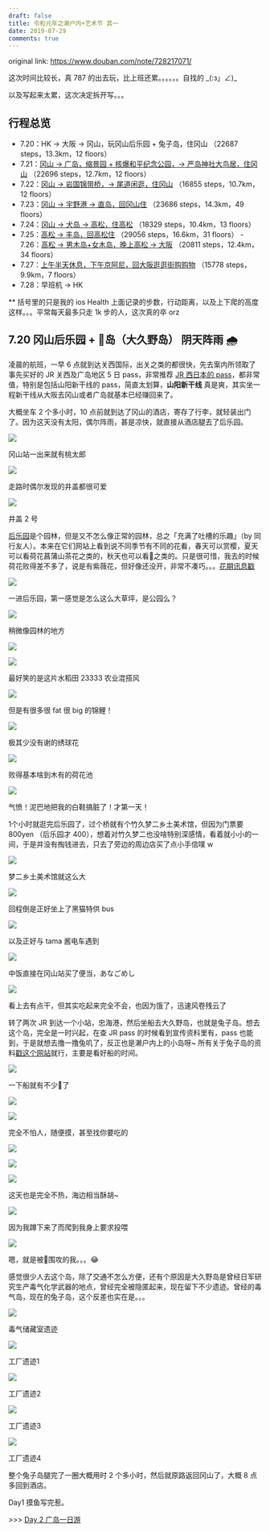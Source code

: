 ```yaml
---
draft: false
title: 令和元年之濑户内+艺术节 其一
date: 2019-07-29
comments: true
---
```


original link: https://www.douban.com/note/728217071/

这次时间比较长，真 787 的出去玩，比上班还累。。。。。。自找的 \_(:з」∠)\_

以及写起来太累，这次决定拆开写。。。

## 行程总览

- 7.20：HK -> 大阪 -> 冈山，玩冈山后乐园 + 兔子岛，住冈山 （22687 steps，13.3km，12 floors）
- 7.21：[冈山 -> 广岛，缩景园 + 核爆和平纪念公园，-> 严岛神社大鸟居，住冈山](https://www.douban.com/note/728267844/) （22696 steps，12.7km，12 floors）
- 7.22：[冈山 -> 岩国锦带桥，-> 尾道闲逛，住冈山](https://www.douban.com/note/728415477/) （16855 steps，10.7km，12 floors）
- 7.23：[冈山 -> 宇野港 -> 直岛，回冈山住](https://www.douban.com/note/728579087/) （23686 steps，14.3km，49 floors）
- 7.24：[冈山 -> 犬岛 -> 高松，住高松](https://www.douban.com/note/728934373/) （18329 steps，10.4km，13 floors）
- 7.25：[高松 -> 丰岛，回高松住](https://www.douban.com/note/729118519/) （29056 steps，16.6km，31 floors） - 7.26：[高松 -> 男木岛+女木岛，晚上高松 -> 大阪](https://www.douban.com/note/729348647/) （20811 steps，12.4km，34 floors）
- 7.27：[上午半天休息，下午京阿尼，回大阪逛逛街购购物](https://www.douban.com/note/729353142/) （15778 steps，9.9km，7 floors）
- 7.28：早班机 -> HK

** 括号里的只是我的 ios Health 上面记录的步数，行动距离，以及上下爬的高度这样。。。平常每天最多只走 1k 步的人，这次真的卒 orz

## 7.20 冈山后乐园 + 🐇岛（大久野岛） 阴天阵雨 🌧

凌晨的航班，一早 6 点就到达关西国际，出关之类的都很快，先去案内所领取了事先买好的 JR 关西及广岛地区 5 日 pass，非常推荐 [JR 西日本的 pass](https://www.westjr.co.jp/global/tc/ticket/pass/)，都非常值，特别是包括山阳新干线的 pass，简直太划算，**山阳新干线** 真是爽，其实坐一程新干线从大阪去冈山或者广岛就基本已经赚回来了。

大概坐车 2 个多小时，10 点前就到达了冈山的酒店，寄存了行李，就轻装出门了。因为这天没有太阳，偶尔阵雨，甚是凉快，就直接从酒店腿去了后乐园。

![](../../assets/images/setouchi-artfest-1/p63584349.jpg)

冈山站一出来就有桃太郎

![](../../assets/images/setouchi-artfest-1/p63584402.jpg)

走路时偶尔发现的井盖都很可爱

![](../../assets/images/setouchi-artfest-1/p63584403.jpg)

井盖 2 号

[后乐园](https://okayama-korakuen.jp/index.html)是个园林，但是又不怎么像正常的园林，总之「充满了吐槽的乐趣」（by 同行友人）。本来在它们网站上看到说不同季节有不同的花看，春天可以赏樱，夏天可以看荷花菖蒲山茶花之类的，秋天也可以看🍁之类的。只是很可惜，我去的时候荷花败得差不多了，说是有紫薇花，但好像还没开，非常不凑巧。。。[花期讯息戳](https://okayama-korakuen.jp/hanadayori/index.html)

![](../../assets/images/setouchi-artfest-1/p63584563.jpg)

一进后乐园，第一感觉是怎么这么大草坪，是公园么？

![](../../assets/images/setouchi-artfest-1/p63585189.jpg)

稍微像园林的地方

![](../../assets/images/setouchi-artfest-1/p63585200.jpg)

![](../../assets/images/setouchi-artfest-1/p63585194.jpg)

最好笑的是这片水稻田 23333 农业混搭风

![](../../assets/images/setouchi-artfest-1/p63584667.jpg)

但是有很多很 fat 很 big 的锦鲤！

![](../../assets/images/setouchi-artfest-1/p63585217.jpg)

极其少没有谢的绣球花

![](../../assets/images/setouchi-artfest-1/p63584678.jpg)

败得基本啥到木有的荷花池

![](../../assets/images/setouchi-artfest-1/p63584675.jpg)

气愤！泥巴地把我的白鞋搞脏了！才第一天！

1个小时就逛完后乐园了，过个桥就有个竹久梦二乡土美术馆，但因为门票要 800yen （后乐园才 400），想着对竹久梦二也没啥特别深感情，看着就小小的一间，于是并没有掏钱进去，只去了旁边的周边店买了点小手信噗 w

![](../../assets/images/setouchi-artfest-1/p63585349.jpg)

梦二乡土美术馆就这么大

![](../../assets/images/setouchi-artfest-1/p63585352.jpg)

回程倒是正好坐上了黑猫特供 bus

![](../../assets/images/setouchi-artfest-1/p63585356.jpg)

以及正好与 tama 酱电车遇到

![](../../assets/images/setouchi-artfest-1/p63586323.jpg)

中饭直接在冈山站买了便当，あなごめし

![](../../assets/images/setouchi-artfest-1/p63586333.jpg)

看上去有点干，但其实吃起来完全不会，也因为饿了，迅速风卷残云了

转了两次 JR 到达一个小站，忠海港，然后坐船去大久野岛，也就是兔子岛。想去这个岛，完全是一时兴起，在查 JR pass 的时候看到宣传资料里有，pass 也能到，于是就想去撸一撸兔叽了，反正也是濑户内上的小岛呀~ 所有关于兔子岛的资料[戳这个网站](http://rabbit-island.info/)就行，主要是看好船的时间。

![](../../assets/images/setouchi-artfest-1/p63586834.jpg)

一下船就有不少🐇了

![](../../assets/images/setouchi-artfest-1/p63586807.jpg)

![](../../assets/images/setouchi-artfest-1/p63586839.jpg)

完全不怕人，随便摸，甚至找你要吃的

![](../../assets/images/setouchi-artfest-1/p63586838.jpg)

![](../../assets/images/setouchi-artfest-1/p63586849.jpg)

![](../../assets/images/setouchi-artfest-1/p63586842.jpg)

这天也是完全不热，海边相当酥胡~

![](../../assets/images/setouchi-artfest-1/p63586841.jpg)

因为我蹲下来了而爬到我身上要求投喂

![](../../assets/images/setouchi-artfest-1/p63586844.jpg)

嗯，就是被🐇围攻的我。。。😂

感觉很少人去这个岛，除了交通不怎么方便，还有个原因是大久野岛是曾经日军研究生产毒气化学武器的地点，曾经完全被隐匿起来，现在留下不少遗迹。曾经的毒气岛，现在的兔子岛，这个反差也实在是。。。

![](../../assets/images/setouchi-artfest-1/p63587638.jpg)

毒气储藏室遗迹

![](../../assets/images/setouchi-artfest-1/p63587650.jpg)

工厂遗迹1

![](../../assets/images/setouchi-artfest-1/p63587653.jpg)

工厂遗迹2

![](../../assets/images/setouchi-artfest-1/p63587655.jpg)

工厂遗迹3

![](../../assets/images/setouchi-artfest-1/p63587657.jpg)

工厂遗迹4

整个兔子岛腿完了一圈大概用时 2 个多小时，然后就原路返回冈山了，大概 8 点多回到酒店。

Day1 摸鱼写完惹。

\>>> [Day 2 广岛一日游](https://www.douban.com/note/728267844/)
